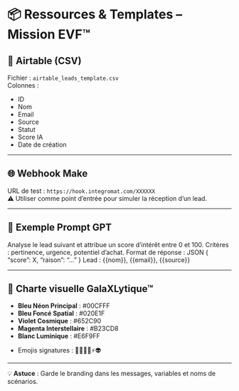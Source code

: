 # 📦 Ressources & Templates – Mission EVF™

## 📂 Airtable (CSV)
Fichier : `airtable_leads_template.csv`  
Colonnes :
- ID
- Nom
- Email
- Source
- Statut
- Score IA
- Date de création

---

## 🌐 Webhook Make
URL de test : `https://hook.integromat.com/XXXXXX`  
⚠️ Utiliser comme point d’entrée pour simuler la réception d’un lead.

---

## 🤖 Exemple Prompt GPT

Analyse le lead suivant et attribue un score d’intérêt entre 0 et 100.
Critères : pertinence, urgence, potentiel d’achat.
Format de réponse : JSON { “score”: X, “raison”: “…” }
Lead : {{nom}}, {{email}}, {{source}}

---

## 🎨 Charte visuelle GalaXLytique™
- **Bleu Néon Principal** : #00CFFF
- **Bleu Foncé Spatial** : #020E1F
- **Violet Cosmique** : #652C90
- **Magenta Interstellaire** : #B23CD8
- **Blanc Luminique** : #E6F9FF  
+ Emojis signatures : 🚀💫🏴‍☠️⚡👽

---

💡 **Astuce** : Garde le branding dans les messages, variables et noms de scénarios.